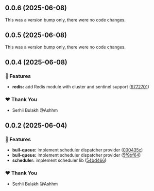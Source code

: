 ## 0.0.6 (2025-06-08)

This was a version bump only, there were no code changes.

## 0.0.5 (2025-06-08)

This was a version bump only, there were no code changes.

## 0.0.4 (2025-06-08)

### 🚀 Features

- **redis:** add Redis module with cluster and sentinel support ([9772701](https://github.com/Ashhm/watashino/commit/9772701))

### ❤️ Thank You

- Serhii Bulakh @Ashhm

## 0.0.2 (2025-06-04)

### 🚀 Features

- **bull-queue:** Implement scheduler dispatcher provider ([000435c](https://github.com/Ashhm/watashino/commit/000435c))
- **bull-queue:** Implement scheduler dispatcher provider ([5f9bf64](https://github.com/Ashhm/watashino/commit/5f9bf64))
- **scheduler:** implement scheduler lib ([54bd466](https://github.com/Ashhm/watashino/commit/54bd466))

### ❤️ Thank You

- Serhii Bulakh @Ashhm
